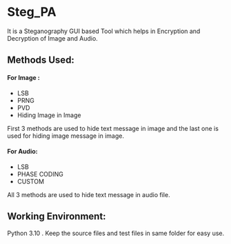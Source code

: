 # Steg_PA

It is a Steganography GUI based Tool which helps in Encryption and Decryption of Image and Audio.

## Methods Used:
#### For Image :
- LSB
- PRNG
- PVD
- Hiding Image in Image

First 3 methods are used to hide text message in image and the last one is used for hiding image message in image.

#### For Audio:
- LSB
- PHASE CODING
- CUSTOM 

All 3 methods are used to hide text message in audio file.

## Working Environment:
Python 3.10  .
Keep the source files and test files in same folder for easy use.
